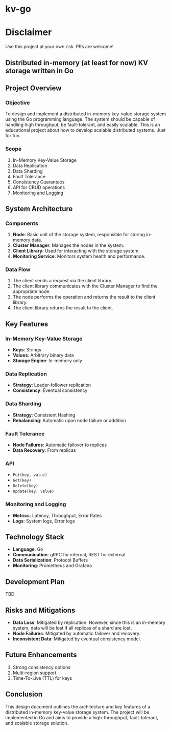 # kv-go

# Disclaimer
Use this project at your own risk.
PRs are welcome!

## Distributed in-memory (at least for now) KV storage written in Go

## Project Overview

### Objective

To design and implement a distributed in-memory key-value storage system using the Go programming language. The system should be capable of handling high throughput, be fault-tolerant, and easily scalable. This is an educational project about how to develop scalable distributed systems. Just for fun.


### Scope

1. In-Memory Key-Value Storage
2. Data Replication
3. Data Sharding
4. Fault Tolerance
5. Consistency Guarantees
6. API for CRUD operations
7. Monitoring and Logging

## System Architecture

### Components

1. **Node**: Basic unit of the storage system, responsible for storing in-memory data.
2. **Cluster Manager**: Manages the nodes in the system.
3. **Client Library**: Used for interacting with the storage system.
4. **Monitoring Service**: Monitors system health and performance.

### Data Flow

1. The client sends a request via the client library.
2. The client library communicates with the Cluster Manager to find the appropriate node.
3. The node performs the operation and returns the result to the client library.
4. The client library returns the result to the client.

## Key Features

### In-Memory Key-Value Storage

- **Keys**: Strings
- **Values**: Arbitrary binary data
- **Storage Engine**: In-memory only

### Data Replication

- **Strategy**: Leader-follower replication
- **Consistency**: Eventual consistency

### Data Sharding

- **Strategy**: Consistent Hashing
- **Rebalancing**: Automatic upon node failure or addition

### Fault Tolerance

- **Node Failures**: Automatic failover to replicas
- **Data Recovery**: From replicas

### API

- `Put(key, value)`
- `Get(key)`
- `Delete(key)`
- `Update(key, value)`

### Monitoring and Logging

- **Metrics**: Latency, Throughput, Error Rates
- **Logs**: System logs, Error logs

## Technology Stack

- **Language**: Go
- **Communication**: gRPC for internal, REST for external
- **Data Serialization**: Protocol Buffers
- **Monitoring**: Prometheus and Grafana

## Development Plan

TBD

## Risks and Mitigations

- **Data Loss**: Mitigated by replication. However, since this is an in-memory system, data will be lost if all replicas of a shard are lost.
- **Node Failures**: Mitigated by automatic failover and recovery.
- **Inconsistent Data**: Mitigated by eventual consistency model.

## Future Enhancements

1. Strong consistency options
2. Multi-region support
3. Time-To-Live (TTL) for keys

## Conclusion

This design document outlines the architecture and key features of a distributed in-memory key-value storage system. The project will be implemented in Go and aims to provide a high-throughput, fault-tolerant, and scalable storage solution.